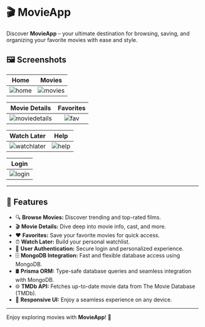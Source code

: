 # 🎬 MovieApp

Discover **MovieApp** – your ultimate destination for browsing, saving, and organizing your favorite movies with ease and style.

## 🖼️ Screenshots

| Home | Movies |
|:----:|:------:|
| ![home](https://github.com/user-attachments/assets/88ee9de5-b1bc-4281-8112-7f1a2fc9f22a) | ![movies](https://github.com/user-attachments/assets/874cce2a-11df-4926-ae39-3e4becf02d18) |

| Movie Details | Favorites |
|:-------------:|:---------:|
| ![moviedetails](https://github.com/user-attachments/assets/53b8838e-0de4-4032-8394-1c835c68fea3) | ![fav](https://github.com/user-attachments/assets/fe580b8b-0bce-473d-8bb6-e4c8f9bfdeb8) |

| Watch Later | Help |
|:-----------:|:----:|
| ![watchlater](https://github.com/user-attachments/assets/5ec81826-8bc2-45ea-aa6b-cce89aaf0009) | ![help](https://github.com/user-attachments/assets/d506251a-6fa8-4b57-879e-0add74c7b01f) |

| Login |
|:-----:|
| ![login](https://github.com/user-attachments/assets/51e3599f-cefb-42de-9d98-a6519b5a7805) |

---

## 🚀 Features

- 🔍 **Browse Movies:** Discover trending and top-rated films.
- 🎬 **Movie Details:** Dive deep into movie info, cast, and more.
- ❤️ **Favorites:** Save your favorite movies for quick access.
- ⏰ **Watch Later:** Build your personal watchlist.
- 🔐 **User Authentication:** Secure login and personalized experience.
- 🗄️ **MongoDB Integration:** Fast and flexible database access using MongoDB.
- 🛢️ **Prisma ORM:** Type-safe database queries and seamless integration with MongoDB.
- 🌐 **TMDb API:** Fetches up-to-date movie data from The Movie Database (TMDb).
- 📱 **Responsive UI:** Enjoy a seamless experience on any device.

---

Enjoy exploring movies with **MovieApp**! 🍿